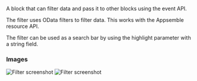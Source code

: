 A block that can filter data and pass it to other blocks using the event API.

The filter uses OData filters to filter data. This works with the Appsemble resource API.

The filter can be used as a search bar by using the highlight parameter with a string field.

### Images

![Filter screenshot](https://gitlab.com/appsemble/appsemble/-/raw/0.27.7/config/assets/filter.png)
![Filter screenshot](https://gitlab.com/appsemble/appsemble/-/raw/0.27.7/config/assets/filter-search-bar.png)
